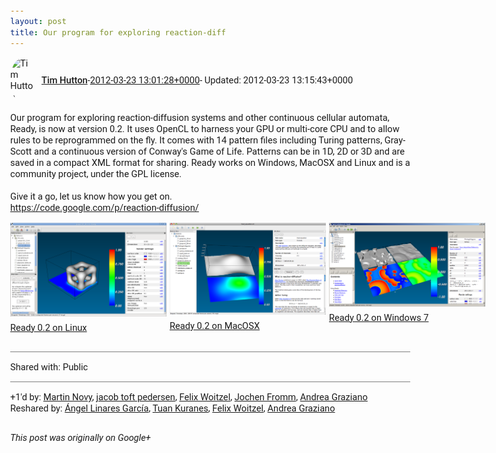```yaml
---
layout: post
title: Our program for exploring reaction-diff
---
```


<html><head><meta charset="utf-8"><title>Our program for exploring reaction-diffusion systems and other continuous cel...</title><style>body {font: 11pt Roboto, Arial, sans-serif; max-width: 640px; margin: 24px;}.author-photo {border-radius: 50%; margin-right: 10px; width: 40px;}.author {font-weight: 500;}.main-content {margin: 15px 0 15px;}.post-title {font-weight: bold;}.location {display: block; margin-top: 15px;}.location img {float: left; margin-right: 5px; width: 20px;}.media-link {display: inline-block; max-width: 100%; vertical-align: top;}.media-link p {margin-top: 5px; max-height: 4em; overflow: scroll;}.media {max-height: 100vh; max-width: 100%;}.video-placeholder {background: black; display: flex; height: 300px; max-width: 100%; width: 640px;}.play-icon {border-bottom: 30px solid transparent; border-left: 50px solid white; border-top: 30px solid transparent; color: white; margin: auto;}.album {max-height: 800px; overflow: scroll; width: calc(100vw - 48px);}.album .media-link {margin-right: 5px; max-width: 250px;}.album .media {max-height: 250px;}.link-embed {border-top: 1px solid lightgrey; display: block; margin-top: 20px;}.link-embed img {max-width: 100%;}.inline-link-embed {display: block;}.inline-link-embed img {vertical-align: middle;}.link-title {display: inline-block; font-size: medium; font-weight: 300; padding-left: 1em;}.reshare-attribution {display: block; font-weight: bold; margin-bottom: 10px;}.poll-image {margin-bottom: 5px; max-height: 300px; max-width: 500px;}.poll-choice {align-items: center; display: flex; margin-bottom: 5px; max-width: 500px;}.poll-choice-percentage {background-color: lightblue; height: 100%; left: 0; position: absolute; z-index: -1;}.poll-choice-selected {margin-right: 5px;}.poll-choice-results {border: 1px solid lightgray; border-radius: 5px; display: flex; line-height: 40px; overflow: hidden; padding: 0 8px; position: relative;}.poll-choice-results, .poll-choice-description {flex-grow: 1; margin-right: 10px;}.poll-choice-image {width: 100%;}.poll-choice-image, .poll-choice-image img {max-height: 40px; max-width: 100px;}.poll-choice-votes {max-height: 100px; overflow: auto;}.plus-entity-embed {color: black; display: block; text-decoration: none;}.plus-entity-embed-cover-photo {max-height: 300px; max-width: 100%;}.plus-entity-embed-info {padding: 0 1em 1em;}.plus-entity-embed-info h2 {font-weight: 500; margin: 10px 0;}.plus-entity-embed-info p {font-size: small; margin: 0;}.collection-owner-avatar {border-radius: 50%; border: 2px solid white; height: 40px; margin-top: -22px;}.visibility {padding: 1em 0; border-top: 1px solid grey;}.post-activity {padding: 1em 0; border-top: 1px solid grey;}.comments {border-top: 1px solid gray; padding-top: 1em;}.comment + .comment {margin-top: 1em;}.comment .media-link, .comment .inline-link-embed {margin-top: 5px;}</style></head><body><div style="margin-bottom:1em;"><div style="display:flex; align-items:center"><img class="author-photo" src="https://lh4.googleusercontent.com/-epo4ZZKNqEw/AAAAAAAAAAI/AAAAAAAAVSU/qu3LpcHEnoQ/s64-c/photo.jpg" alt="Tim Hutton"><a href="https://plus.google.com/+TimHutton" target="_blank" class="author">Tim Hutton</a> - <a target="_blank" href="https://plus.google.com/+TimHutton/posts/EppHMvRY5iF">2012-03-23 13:01:28+0000</a><span> - Updated: 2012-03-23 13:15:43+0000</span></div><div class="main-content">Our program for exploring reaction-diffusion systems and other continuous cellular automata, Ready, is now at version 0.2. It uses OpenCL to harness your GPU or multi-core CPU and to allow rules to be reprogrammed on the fly. It comes with 14 pattern files including Turing patterns, Gray-Scott and a continuous version of Conway&#39;s Game of Life. Patterns can be in 1D, 2D or 3D and are saved in a compact XML format for sharing. Ready works on Windows, MacOSX and Linux and is a community project, under the GPL license.<br><br>Give it a go, let us know how you get on.<br><a rel="nofollow" target="_blank" href="https://code.google.com/p/reaction-diffusion/" class="ot-anchor bidi_isolate" jslog="10929; track:click" dir="ltr">https://code.google.com/p/reaction-diffusion/</a></div><div class="album"><a href="/assets/ready-0.2-linux.png" target="_blank" class="media-link"><img src="/assets/ready-0.2-linux.png" alt="Ready 0.2 on Linux" class="media"><p>Ready 0.2 on Linux</p></a><a href="/assets/ready-0.2-mac.png" target="_blank" class="media-link"><img src="/assets/ready-0.2-mac.png" alt="Ready 0.2 on MacOSX" class="media"><p>Ready 0.2 on MacOSX</p></a><a href="/assets/Ready-0.2-Screenshot-Win7.png" target="_blank" class="media-link"><img src="/assets/Ready-0.2-Screenshot-Win7.png" alt="Ready 0.2 on Windows 7" class="media"><p>Ready 0.2 on Windows 7</p></a></div></div><div class="visibility">Shared with: Public</div><div class="post-activity"><div class="plus-oners">+1'd by: <a href="https://plus.google.com/+MartinNovy1234">Martin Novy</a>, <a href="https://plus.google.com/+jacobtoftpedersen">jacob toft pedersen</a>, <a href="https://plus.google.com/+FelixWoitzel">Felix Woitzel</a>, <a href="https://plus.google.com/+JochenFromm">Jochen Fromm</a>, <a href="https://plus.google.com/+AndreaGraziano">Andrea Graziano</a></div><div class="resharers">Reshared by: <a href="https://plus.google.com/+ÁngelLinaresGarcía">Ángel Linares García</a>, <a href="https://plus.google.com/+TuanKuranes">Tuan Kuranes</a>, <a href="https://plus.google.com/+FelixWoitzel">Felix Woitzel</a>, <a href="https://plus.google.com/+AndreaGraziano">Andrea Graziano</a></div></div></body></html>

<i>This post was originally on Google+</i>